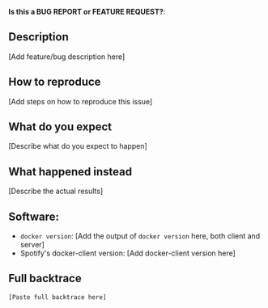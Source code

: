 <!-- This form is for bug reports and feature requests ONLY!

If you're looking for help check
[Stack Overflow](https://stackoverflow.com/questions/tagged/spotify-docker-client) and the
[user manual](https://github.com/dmandalidis/docker-client/blob/main/docs/user_manual.md).
-->

**Is this a BUG REPORT or FEATURE REQUEST?**:


## Description

[Add feature/bug description here]

## How to reproduce

[Add steps on how to reproduce this issue]

## What do you expect

[Describe what do you expect to happen]

## What happened instead

[Describe the actual results]

## Software:

- `docker version`: [Add the output of `docker version` here, both client and server]
- Spotify's docker-client version: [Add docker-client version here]

## Full backtrace

```text
[Paste full backtrace here]
```

